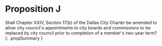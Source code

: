 # Proposition J

Shall Chapter XXIV, Section 17(b) of the Dallas City Charter be amended to allow city council's appointments to city boards and commissions to be replaced by city council prior to completion of a member's two-year term?
{: .propSummary }
